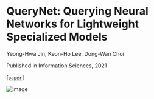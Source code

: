 # QueryNet: Querying Neural Networks for Lightweight Specialized Models
Yeong-Hwa Jin, Keon-Ho Lee, Dong-Wan Choi

Published in Information Sciences, 2021

[[`paper`](https://www.sciencedirect.com/science/article/abs/pii/S0020025521013189)]

![image](https://github.com/bigdata-inha/QueryNet/assets/33739495/925c696c-ed39-4f78-b4e4-c15a30585735)
